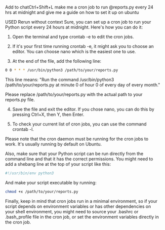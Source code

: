 
Add to chatCtrl+Shift+L
make me a cron job to run @reports.py every 24 hrs at midnight and give me a guide on how to set it up on ubuntu

USED
Rerun without context
Sure, you can set up a cron job to run your Python script every 24 hours at midnight. Here's how you can do it:

1. Open the terminal and type crontab -e to edit the cron jobs.

2. If it's your first time running crontab -e, it might ask you to choose an editor. You can choose nano which is the easiest one to use.

3. At the end of the file, add the following line:

``` bash
0 0 * * * /usr/bin/python3 /path/to/your/reports.py
```

This line means: "Run the command /usr/bin/python3 /path/to/your/reports.py at minute 0 of hour 0 of every day of every month."

Please replace /path/to/your/reports.py with the actual path to your reports.py file.

4. Save the file and exit the editor. If you chose nano, you can do this by pressing Ctrl+X, then Y, then Enter.

5. To check your current list of cron jobs, you can use the command crontab -l.

Please note that the cron daemon must be running for the cron jobs to work. It's usually running by default on Ubuntu.

Also, make sure that your Python script can be run directly from the command line and that it has the correct permissions. You might need to add a shebang line at the top of your script like this:

``` python
#!/usr/bin/env python3
```

And make your script executable by running:

``` bash
chmod +x /path/to/your/reports.py
```

Finally, keep in mind that cron jobs run in a minimal environment, so if your script depends on environment variables or has other dependencies on your shell environment, you might need to source your .bashrc or .bash_profile file in the cron job, or set the environment variables directly in the cron job.